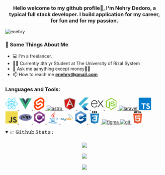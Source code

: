<h3 align="center">Hello welcome to my github profile👋, I'm Nehry Dedoro, a typical full stack developer. I build application for my career, for fun and for my passion.</h3>

<p align="left"> <img src="https://komarev.com/ghpvc/?username=enehry&label=Profile%20views&color=0e75b6&style=flat" alt="enehry" /> </p>

<h3>🧐 Some Things About Me</h3>

- 💻 I'm a freelancer.
- 👨‍🎓 Currently 4th yr Student at The University of Rizal System
- 💬 Ask me aanything except money🤑🤑
- 📫 How to reach me **enehry@gmail.com**


<!-- <h3 align="left">Connect with me:</h3>
<p align="left">
<a href="https://dev.to/aachal28" target="blank"><img align="center" src="https://raw.githubusercontent.com/rahuldkjain/github-profile-readme-generator/master/src/images/icons/Social/devto.svg" alt="aachal28" height="30" width="40" /></a>
<a href="https://twitter.com/codestation1" target="blank"><img align="center" src="https://raw.githubusercontent.com/rahuldkjain/github-profile-readme-generator/master/src/images/icons/Social/twitter.svg" alt="codestation1" height="30" width="40" /></a>
<a href="https://linkedin.com/in/aachal-pardeshi-258257225" target="blank"><img align="center" src="https://raw.githubusercontent.com/rahuldkjain/github-profile-readme-generator/master/src/images/icons/Social/linked-in-alt.svg" alt="haachal-pardeshi-258257225" height="30" width="40" /></a>
<a href="https://instagram.com/code_station_" target="blank"><img align="center" src="https://raw.githubusercontent.com/rahuldkjain/github-profile-readme-generator/master/src/images/icons/Social/instagram.svg" alt="@code_station_" height="30" width="40" /></a>
<a href="https://medium.com/achalpardeshi159_44713" target="blank"><img align="center" src="https://raw.githubusercontent.com/rahuldkjain/github-profile-readme-generator/master/src/images/icons/Social/medium.svg" alt="achalpardeshi159_44713" height="30" width="40" /></a>
<a href="https://www.youtube.com/channel/UCOew9K0-BxFKHHRyEMeoFxg/featured" target="blank"><img align="center" src="https://raw.githubusercontent.com/rahuldkjain/github-profile-readme-generator/master/src/images/icons/Social/youtube.svg" alt="code station" height="30" width="40" /></a>
</p> -->

<h3 align="left">Languages and Tools:</h3>
<p align="left"> 
<a href="https://reactjs.org" target="_blank" rel="noreferrer">
 <!-- React JS -->
<img src="https://github.com/devicons/devicon/blob/master/icons/react/react-original.svg" alt="react" width="40" height="40"/>
</a> 
<a href="https://www.w3schools.com/cpp/" target="_blank" rel="noreferrer"> 
 <!-- vue js -->
<a href="https://vuejs.org" target="_blank" rel="noreferrer">
<img src="https://github.com/devicons/devicon/blob/master/icons/vuejs/vuejs-original.svg" alt="vue" width="40" height="40"/>
</a>
<!-- svelte -->
<a href="https://svelte.dev" target="_blank" rel="noreferrer">
<img src="https://github.com/devicons/devicon/blob/master/icons/svelte/svelte-original.svg" alt="svelte" width="40" height="40"/>
</a>
<!-- astro -->
<a href="https://astro.build/" target="_blank" rel="noreferrer">
<img src="https://astro.build/assets/press/logomark-dark.svg" alt="astro" width="40" height="40"/>
</a>
<!-- angualr -->
<a href="https://angular.io/" target="_blank" rel="noreferrer">
<img src="https://github.com/devicons/devicon/blob/master/icons/angularjs/angularjs-original.svg" alt="angular" width="40" height="40"/>
</a>
<!-- flutter -->
<a href="https://flutter.dev" target="_blank" rel="noreferrer">
<img src="https://github.com/devicons/devicon/blob/master/icons/flutter/flutter-original.svg" alt="flutter" width="40" height="40"/>
</a>
<!-- express -->
<a href="https://express.com" target="_blank" rel="noreferrer">
<img src="https://github.com/devicons/devicon/blob/master/icons/express/express-original.svg" alt="express" width="40" height="40"/>
</a>
<!-- node -->
<a href="https://nodejs.org" target="_blank" rel="noreferrer">
<img src="https://github.com/devicons/devicon/blob/master/icons/nodejs/nodejs-original.svg" alt="nodejs" width="40" height="40"/>
</a>
<!-- laravel -->
<a href="https://laravel.com" target="_blank" rel="noreferrer">
<img src="https://laravel.com/img/logomark.min.svg" alt="laravel" width="40" height="40"/>
</a>
<!-- asp -->
<!-- typescript -->
<a href="https://www.typescriptlang.org/" target="_blank" rel="noreferrer">
<img src="https://github.com/devicons/devicon/blob/master/icons/typescript/typescript-original.svg" alt="ts" width="40" height="40"/>
</a>
<!-- javascript -->
</a> <a href="https://developer.mozilla.org/en-US/docs/Web/JavaScript" target="_blank" rel="noreferrer"> 
<img src="https://raw.githubusercontent.com/devicons/devicon/master/icons/javascript/javascript-original.svg" alt="javascript" width="40" height="40"/> 
</a> 
<!-- php -->
 <a href="https://www.php.net/" target="_blank" rel="noreferrer">
<img src="https://github.com/devicons/devicon/blob/master/icons/php/php-original.svg" alt="php" width="40" height="40"/>
</a>
<!-- c# -->
<a href="https://dotnet.microsoft.com/en-us/apps/aspnet/web-apps" target="_blank" rel="noreferrer">
<img src="https://github.com/devicons/devicon/blob/master/icons/csharp/csharp-original.svg" alt="php" width="40" height="40"/>
</a>
<!-- java -->
<a href="https://www.java.com" target="_blank" rel="noreferrer">
<img src="https://raw.githubusercontent.com/devicons/devicon/master/icons/java/java-original.svg" alt="java" width="40" height="40"/> <a href="https://www.mysql.com/" target="_blank" rel="noreferrer"> 
</a>
<!-- dart -->
<!-- MySQL -->
<img src="https://raw.githubusercontent.com/devicons/devicon/master/icons/mysql/mysql-original-wordmark.svg" alt="mysql" width="40" height="40"/> 
<a href="https://www.w3schools.com/cpp/" target="_blank" rel="noreferrer"> 
<img src="https://raw.githubusercontent.com/devicons/devicon/master/icons/cplusplus/cplusplus-original.svg" alt="cplusplus" width="40" height="40"/> </a> <a href="https://www.w3schools.com/css/" target="_blank" rel="noreferrer"> <img src="https://raw.githubusercontent.com/devicons/devicon/master/icons/css3/css3-original-wordmark.svg" alt="css3" width="40" height="40"/> </a> <a href="https://www.figma.com/" target="_blank" rel="noreferrer"> <img src="https://www.vectorlogo.zone/logos/figma/figma-icon.svg" alt="figma" width="40" height="40"/> </a> <a href="https://git-scm.com/" target="_blank" rel="noreferrer"> <img src="https://www.vectorlogo.zone/logos/git-scm/git-scm-icon.svg" alt="git" width="40" height="40"/> </a> <a href="https://www.w3.org/html/" target="_blank" rel="noreferrer"> <img src="https://raw.githubusercontent.com/devicons/devicon/master/icons/html5/html5-original-wordmark.svg" alt="html5" width="40" height="40"/> </a></p>
<details open="">
<summary>
  <g-emoji class="g-emoji" alias="chart_with_upwards_trend" fallback-src="https://github.githubassets.com/images/icons/emoji/unicode/1f4c8.png">📈</g-emoji>
  <strong>𝙶𝚒𝚝𝚑𝚞𝚋 𝚂𝚝𝚊𝚝𝚜 : </strong>
</summary>
<br>
  
<div align="center">
<img align="center" src="https://github-readme-stats.vercel.app/api?username=enehry&count_private=true&show_icons=true&theme=github_dark"/>
<br/><br/>

<img align="center" src="https://github-readme-streak-stats.herokuapp.com/?user=enehry&theme=github-dark-blue"/>
<br/><br/>
  
<img align="center" src="https://github-readme-stats.vercel.app/api/top-langs/?username=enehry&layout=compact&count_private=true&show_icons=true&theme=github_dark" />
<br/><br/>
  
</details>
</div>

